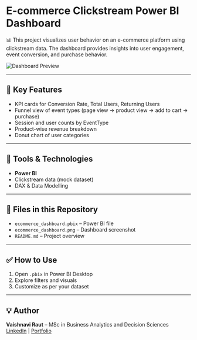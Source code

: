 # E-commerce Clickstream Power BI Dashboard

📊 This project visualizes user behavior on an e-commerce platform using clickstream data. The dashboard provides insights into user engagement, event conversion, and purchase behavior.

![Dashboard Preview](ecommerce_dashboard.png)

---

## 📌 Key Features
- KPI cards for Conversion Rate, Total Users, Returning Users
- Funnel view of event types (page view → product view → add to cart → purchase)
- Session and user counts by EventType
- Product-wise revenue breakdown
- Donut chart of user categories

---

## 🧰 Tools & Technologies
- **Power BI**
- Clickstream data (mock dataset)
- DAX & Data Modelling

---

## 📂 Files in this Repository
- `ecommerce_dashboard.pbix` – Power BI file
- `ecommerce_dashboard.png` – Dashboard screenshot
- `README.md` – Project overview

---

## ✅ How to Use
1. Open `.pbix` in Power BI Desktop
2. Explore filters and visuals
3. Customize as per your dataset

---

## 💡 Author
**Vaishnavi Raut** – MSc in Business Analytics and Decision Sciences  
[LinkedIn](https://www.linkedin.com/in/vaishnavi-raut) | [Portfolio](#)



